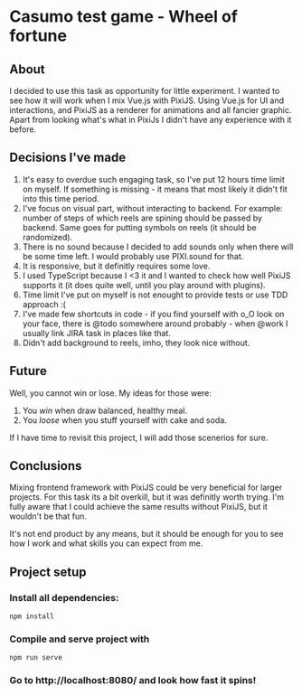 # Casumo test game - Wheel of fortune

## About

I decided to use this task as opportunity for little experiment. I wanted to see how it will work when I mix Vue.js with PixiJS. Using Vue.js for UI and interactions, and PixiJS as a renderer for animations and all fancier graphic. Apart from looking what's what in PixiJs I didn't have any experience with it before.

## Decisions I've made

1. It's easy to overdue such engaging task, so I've put 12 hours time limit on myself. If something is missing - it means that most likely it didn't fit into this time period.
2. I've focus on visual part, without interacting to backend. For example: number of steps of which reels are spining should be passed by backend. Same goes for putting symbols on reels (it should be randomized).
3. There is no sound because I decided to add sounds only when there will be some time left. I would probably use PIXI.sound for that.
4. It is responsive, but it definitly requires some love.
5. I used TypeScript because I <3 it and I wanted to check how well PixiJS supports it (it does quite well, until you play around with plugins).
6. Time limit I've put on myself is not enought to provide tests or use TDD approach :(
7. I've made few shortcuts in code - if you find yourself with o_O look on your face, there is @todo somewhere around probably - when @work I usually link JIRA task in places like that.
8. Didn't add background to reels, imho, they look nice without.

## Future

Well, you cannot win or lose. My ideas for those were:

1. You _win_ when draw balanced, healthy meal.
2. You _loose_ when you stuff yourself with cake and soda.

If I have time to revisit this project, I will add those scenerios for sure.

## Conclusions

Mixing frontend framework with PixiJS could be very beneficial for larger projects. For this task its a bit overkill, but it was definitly worth trying. I'm fully aware that I could achieve the same results without PixiJS, but it wouldn't be that fun.

It's not end product by any means, but it should be enough for you to see how I work and what skills you can expect from me.

## Project setup

### Install all dependencies:

```
npm install
```

### Compile and serve project with

```
npm run serve
```

### Go to http://localhost:8080/ and look how fast it spins!

